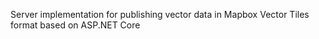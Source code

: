 Server implementation for publishing vector data in Mapbox Vector Tiles format based on ASP.NET Core
